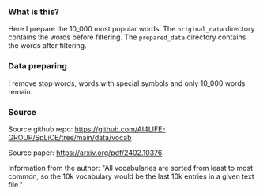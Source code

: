 ### What is this?
Here I prepare the 10_000 most popular words.
The `original_data` directory contains the words before filtering.
The `prepared_data` directory contains the words after filtering. 

### Data preparing
I remove stop words, words with special symbols and only 10_000 words remain.

### Source
Source github repo:
https://github.com/AI4LIFE-GROUP/SpLiCE/tree/main/data/vocab

Source paper:
https://arxiv.org/pdf/2402.10376

Information from the author:
"All vocabularies are sorted from least to most common, so the 10k vocabulary would be the last 10k entries in a given text file."
